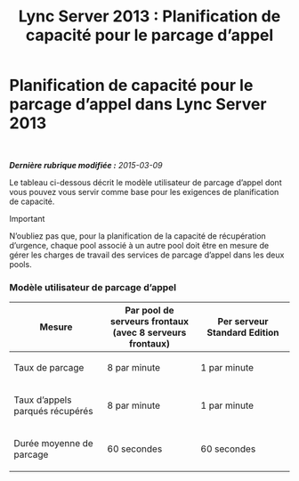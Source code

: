 ﻿---
title: 'Lync Server 2013 : Planification de capacité pour le parcage d’appel'
TOCTitle: Planification de capacité pour le parcage d’appel
ms:assetid: 75520310-760a-4b1b-bcc1-4d724d13f87a
ms:mtpsurl: https://technet.microsoft.com/fr-fr/library/Gg416493(v=OCS.15)
ms:contentKeyID: 49297764
ms.date: 05/20/2016
mtps_version: v=OCS.15
ms.translationtype: HT
---

# Planification de capacité pour le parcage d’appel dans Lync Server 2013

 

_**Dernière rubrique modifiée :** 2015-03-09_

Le tableau ci-dessous décrit le modèle utilisateur de parcage d’appel dont vous pouvez vous servir comme base pour les exigences de planification de capacité.

> [!important]  
> N’oubliez pas que, pour la planification de la capacité de récupération d’urgence, chaque pool associé à un autre pool doit être en mesure de gérer les charges de travail des services de parcage d’appel dans les deux pools.

### Modèle utilisateur de parcage d’appel

<table>
<colgroup>
<col style="width: 33%" />
<col style="width: 33%" />
<col style="width: 33%" />
</colgroup>
<thead>
<tr class="header">
<th>Mesure</th>
<th>Par pool de serveurs frontaux (avec 8 serveurs frontaux)</th>
<th>Per serveur Standard Edition</th>
</tr>
</thead>
<tbody>
<tr class="odd">
<td><p>Taux de parcage</p></td>
<td><p>8 par minute</p></td>
<td><p>1 par minute</p></td>
</tr>
<tr class="even">
<td><p>Taux d’appels parqués récupérés</p></td>
<td><p>8 par minute</p></td>
<td><p>1 par minute</p></td>
</tr>
<tr class="odd">
<td><p>Durée moyenne de parcage</p></td>
<td><p>60 secondes</p></td>
<td><p>60 secondes</p></td>
</tr>
</tbody>
</table>

